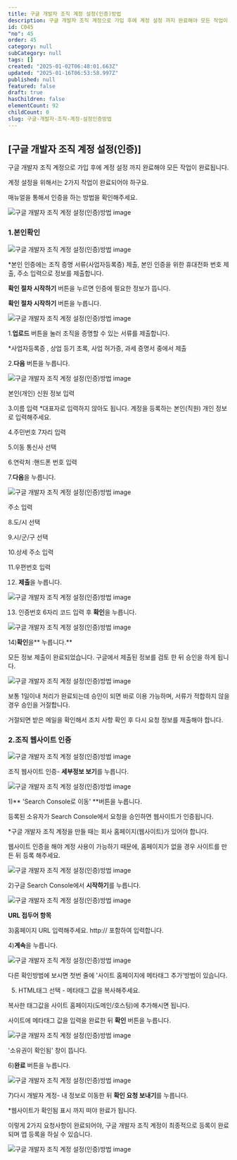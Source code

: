 ```yaml
---
title: 구글 개발자 조직 계정 설정(인증)방법
description: 구글 개발자 조직 계정으로 가입 후에 계정 설정 까지 완료해야 모든 작업이 완료됩니다. 계정 설정을 위해서는 2가지 작업이 완료되어야 하구요. 매뉴얼을 통해서 인증을 하는 방법을 확인해주세요.
id: C045
"no": 45
order: 45
category: null
subCategory: null
tags: []
created: "2025-01-02T06:48:01.663Z"
updated: "2025-01-16T06:53:58.997Z"
published: null
featured: false
draft: true
hasChildren: false
elementCount: 92
childCount: 0
slug: 구글-개발자-조직-계정-설정인증방법
---
```


## [구글 개발자 조직 계정 설정(인증)]



구글 개발자 조직 계정으로 가입 후에 계정 설정 까지 완료해야 모든 작업이 완료됩니다.

계정 설정을 위해서는 2가지 작업이 완료되어야 하구요.

매뉴얼을 통해서 인증을 하는 방법을 확인해주세요.

![구글 개발자 조직 계정 설정(인증)방법 image](https://image.lemoncloud.io/ae79f836-8597-4602-b845-4bef8f5f7db5)



### 1.본인확인



![구글 개발자 조직 계정 설정(인증)방법 image](https://image.lemoncloud.io/9bb32929-87f0-429b-bbb4-1639fe476f0b)

*본인 인증에는 조직 증명 서류(사업자등록증) 제출, 본인 인증을 위한 휴대전화 번호 제출, 주소 입력으로 정보를 제출합니다.

**확인 절차 시작하기** 버튼을 누르면 인증에 필요한 정보가 뜹니다. 

**확인 절차 시작하기** 버튼을 누릅니다.



![구글 개발자 조직 계정 설정(인증)방법 image](https://image.lemoncloud.io/d187cafc-b521-4ef4-acb4-693de8d2e942)

1.**업로드** 버튼을 눌러 조직을 증명할 수 있는 서류를 제출합니다.

*사업자등록증 , 상업 등기 초록, 사업 허가증, 과세 증명서 중에서 제출

2.**다음** 버튼을 누릅니다.



![구글 개발자 조직 계정 설정(인증)방법 image](https://image.lemoncloud.io/7731ebf3-30c0-4226-b7e9-10a278e45653)

본인(개인) 신원 정보 입력

3.이름 입력 *대표자로 입력하지 않아도 됩니다. 계정을 등록하는 본인(직원) 개인 정보로 입력해주세요.

4.주민번호 7자리 입력

5.이동 통신사 선택

6.연락처 :핸드폰 번호 입력

7.**다음**을 누릅니다.



![구글 개발자 조직 계정 설정(인증)방법 image](https://image.lemoncloud.io/43d0f393-6e98-4e84-acd3-68bc207d45ac)

주소 입력

8.도/시 선택

9.시/군/구 선택

10.상세 주소 입력

11.우편번호 입력

12. **제출**을 누릅니다.



![구글 개발자 조직 계정 설정(인증)방법 image](https://image.lemoncloud.io/1cd1682c-0261-4c3e-83d4-c61f2e29e5ce)

13) 인증번호 6자리 코드 입력 후 **확인**을 누릅니다.



![구글 개발자 조직 계정 설정(인증)방법 image](https://image.lemoncloud.io/0c7cafa2-36ca-44d1-8259-4558c2575a39)

14)**확인**을** 누릅니다.**

모든 정보 제출이 완료되었습니다. 구글에서 제출된 정보를 검토 한 뒤 승인을 하게 됩니다.



![구글 개발자 조직 계정 설정(인증)방법 image](https://image.lemoncloud.io/2fa5a6ac-21b8-4335-bdee-fcab11d7994d)

보통 1일이내 처리가 완료되는데 승인이 되면 바로 이용 가능하며, 서류가 적합하지 않을 경우 승인을 거절합니다. 

거절되면 받은 메일을 확인해서 조치 사항 확인 후 다시 요청 정보를 제출해야 합니다. 



### 2.조직 웹사이트 인증



![구글 개발자 조직 계정 설정(인증)방법 image](https://image.lemoncloud.io/c280368d-2d45-49ae-990a-dd86842f8b9c)

조직 웹사이트 인증- **세부정보 보기**를 누릅니다.



![구글 개발자 조직 계정 설정(인증)방법 image](https://image.lemoncloud.io/f113f79a-219e-4851-90ca-65acccb24215)

1)** 'Search Console로 이동' **버튼을 누릅니다.

등록된 소유자가 Search Console에서 요청을 승인하면 웹사이트가 인증됩니다.

*구글 개발자 조직 계정을 만들 때는 회사 홈페이지(웹사이트)가 있어야 합니다.

웹사이트 인증을 해야 계정 사용이 가능하기 때문에, 홈페이지가 없을 경우 사이트를 만든 뒤 등록 해주세요.



![구글 개발자 조직 계정 설정(인증)방법 image](https://image.lemoncloud.io/c9cd8dcc-9f72-4bb5-b3ee-6dcfc88fbe45)

2)구글 Search Console에서 **시작하기**를 누릅니다.



![구글 개발자 조직 계정 설정(인증)방법 image](https://image.lemoncloud.io/6660dc52-fb16-4c05-8a1a-16bc640bc064)

**URL 접두어 항목**

3)홈페이지 URL 입력해주세요. http:// 포함하여 입력합니다.

4)**계속**을  누릅니다.



![구글 개발자 조직 계정 설정(인증)방법 image](https://image.lemoncloud.io/d30eaba4-d421-4414-b4cd-850107bd4f13)

다른 확인방법에 보시면 첫번 줄에 '사이트 홈페이지에 메타태그 추가'방법이 있습니다.

5) HTML태그 선택 - 메타태그 값을 복사해주세요.

복사한 태그값을 사이트 홈페이지(도메인/호스팅)에 추가해시면 됩니다.

사이트에 메타태그 값을 입력을 완료한 뒤 **확인** 버튼을 누릅니다.



![구글 개발자 조직 계정 설정(인증)방법 image](https://image.lemoncloud.io/29b383fd-fcc3-493e-af18-44f3005ac230)

'소유권이 확인됨' 창이 뜹니다.

6)**완료** 버튼을 누릅니다.



![구글 개발자 조직 계정 설정(인증)방법 image](https://image.lemoncloud.io/798fb11b-0d3f-47b2-a788-8e785d3f5d7c)

7)다시 개발자 계정- 내 정보로 이동한 뒤 **확인 요청 보내기**를 누릅니다.

*웹사이트가 확인됨 표시 까지 떠야 완료가 됩니다.



이렇게 2가지 요청사항이 완료되어야, 구글 개발자 조직 계정이 최종적으로 등록이 완료되며 앱 등록을 하실 수 있습니다.



![구글 개발자 조직 계정 설정(인증)방법 image](https://image.lemoncloud.io/1c56b084-4f64-4c24-9dfa-39d2b9cf0207)
